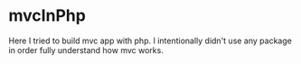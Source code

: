 # mvcInPhp
Here I tried to build mvc app with php. I intentionally didn't use any package in order fully understand how mvc works.
